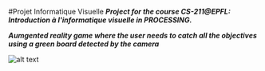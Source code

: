 #Projet Informatique Visuelle
**_Project for the course CS-211@EPFL: Introduction à l'informatique visuelle in PROCESSING._**

**_Aumgented reality game where the user needs to catch all the objectives using a green board detected by the camera_**

![alt text](https://github.com/MikaelMorales/TangibleGame/blob/master/Game_example.png)

